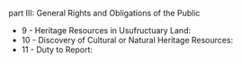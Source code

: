 part III: General Rights and Obligations of the Public

<ul>
			<li>9 - Heritage Resources in Usufructuary Land: <ul>
			</ul></li>			<li>10 - Discovery of Cultural or Natural Heritage Resources: <ul>
			</ul></li>			<li>11 - Duty to Report: <ul>
			</ul></li></ul>